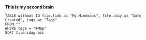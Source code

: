 **This is my second brain**

```dataview
TABLE without ID file.link as "My Mindmaps", file.cday as "Date Created", tags as "Tags"
FROM ""
WHERE tags = "#Map"
SORT file.cday asc
```

